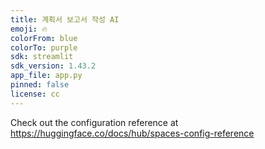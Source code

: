 ```yaml
---
title: 계획서 보고서 작성 AI
emoji: 🔥
colorFrom: blue
colorTo: purple
sdk: streamlit
sdk_version: 1.43.2
app_file: app.py
pinned: false
license: cc
---
```


Check out the configuration reference at https://huggingface.co/docs/hub/spaces-config-reference